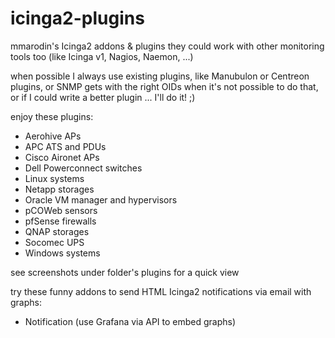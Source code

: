 # icinga2-plugins
mmarodin's Icinga2 addons & plugins
they could work with other monitoring tools too (like Icinga v1, Nagios, Naemon, ...)

when possible I always use existing plugins, like Manubulon or Centreon plugins, or SNMP gets with the right OIDs
when it's not possible to do that, or if I could write a better plugin ... I'll do it! ;)

enjoy these plugins:
- Aerohive APs
- APC ATS and PDUs
- Cisco Aironet APs
- Dell Powerconnect switches
- Linux systems
- Netapp storages
- Oracle VM manager and hypervisors
- pCOWeb sensors
- pfSense firewalls
- QNAP storages
- Socomec UPS
- Windows systems

see screenshots under folder's plugins for a quick view

try these funny addons to send HTML Icinga2 notifications via email with graphs:
- Notification (use Grafana via API to embed graphs)